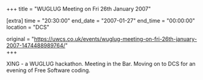 +++
title = "WUGLUG Meeting on Fri 26th January 2007"

[extra]
time = "20:30:00"
end_date = "2007-01-27"
end_time = "00:00:00"
location = "DCS"

original = "https://uwcs.co.uk/events/wuglug-meeting-on-fri-26th-january-2007-1474488989764/"    
+++

XING - a WUGLUG hackathon. Meeting in the Bar. Moving on to DCS for an evening of Free Software coding.

